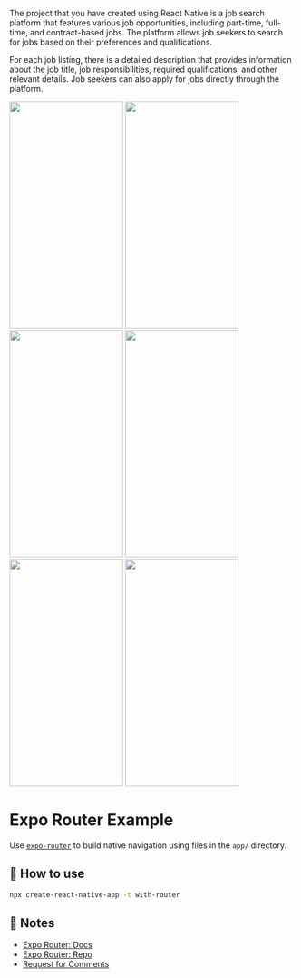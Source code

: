The project that you have created using React Native is a job search platform that features various job opportunities, including part-time, full-time, and contract-based jobs. The platform allows job seekers to search for jobs based on their preferences and qualifications.

For each job listing, there is a detailed description that provides information about the job title, job responsibilities, required qualifications, and other relevant details. Job seekers can also apply for jobs directly through the platform.


<img src="https://user-images.githubusercontent.com/97445793/226334332-dafc12d6-bdc0-42ba-bd53-d18728cfb0c3.jpeg" width="200" height="400" />

<img src="https://user-images.githubusercontent.com/97445793/226334267-f4363750-17ba-46d1-b8d2-45cde0ceab1e.jpeg" width="200" height="400" />

<img src="https://user-images.githubusercontent.com/97445793/226334290-cfc9f53e-b1fa-4265-a887-7f0f07d7aba7.jpeg" width="200" height="400" />

<img src="https://user-images.githubusercontent.com/97445793/226334311-e0e66c21-8711-427e-ac34-eab928cbb246.jpeg" width="200" height="400" />

<img src="https://user-images.githubusercontent.com/97445793/226334372-95bb526e-f783-4189-8ea5-0be1af4fa912.jpeg" width="200" height="400" />

<img src="https://user-images.githubusercontent.com/97445793/226334363-12aaa4ec-c768-43d9-8e69-2b624bf3247b.jpeg" width="200" height="400" />




# Expo Router Example

Use [`expo-router`](https://expo.github.io/router) to build native navigation using files in the `app/` directory.

## 🚀 How to use

```sh
npx create-react-native-app -t with-router
```

## 📝 Notes

- [Expo Router: Docs](https://expo.github.io/router)
- [Expo Router: Repo](https://github.com/expo/router)
- [Request for Comments](https://github.com/expo/router/discussions/1)
